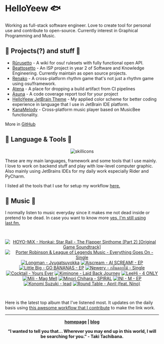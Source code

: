 # HelloYeew 🐟

Working as full-stack software engineer. Love to create tool for personal use and contribute to open-source. Currently interest in Graphical Programming and Music.

<!-- <p align=center>
    <img src=https://helloyeew.dev/home.webp style="border-radius: 8px" alt="HelloYeew" />
</p> -->


## 📄 Projects(?) and stuff 📄

- [Rūrusetto](https://rulesets.info/) - A wiki for osu! rulesets with fully functional open API.
- [Beattosetto](https://beatsets.info/) - An ISP project in year 2 of Software and Knowledge Engineering. Currently maintain as open source projects.
- [Renako](https://github.com/HelloYeew/renako) - A cross-platform rhythm game that's not just a rhythm game using osu!framework.
- [Atena](https://github.com/HelloYeew/atena) - A place for dropping a build artifact from CI pipelines
- [Asuna](https://github.com/HelloYeew/asuna) - A code coverage report tool for your project
- [HelloYeew JetBrain Theme](https://plugins.jetbrains.com/plugin/22883-helloyeew-theme) - My applied color scheme for better coding experience in language that I use in JetBrain IDE platform.
- [KanaMelody](https://github.com/HelloYeew/kana-melody) - Cross-platform music player based on MusicBee functionality.

More in [GitHub](https://github.com/HelloYeew?tab=repositories)

## 📇 Language & Tools 📇

<p align=center>
<img src=https://skillicons.dev/icons?i=cs,dotnet,python,django,java,js,ts,html,css,tailwind,prisma,nestjs,express,astro,svelte,php,docker,rider,pycharm,webstorm,idea,vscode,figma alt="skillicons" />
</p>

These are my main languages, framework and some tools that I use mainly. I love to work on backend stuff and play with low-level computer graphic. Also mainly using JetBrains IDEs for my daily work especially Rider and PyCharm.

I listed all the tools that I use for setup my workflow <a href="https://github.com/HelloYeew/workflow-setup">here.</a>

## 🎵 Music 🎵

I normally listen to music everyday since it makes me not dead inside or pretend to be dead. In case you want to know more <a href="https://www.last.fm/user/HelloYeew">yes, I'm still using last.fm.
  
<br>

<!-- lastfm -->
<p align="center"><a href="https://www.last.fm/music/HOYO-MiX/Honkai:+Star+Rail+-+The+Flapper+Sinthome+(Part+2)+%5BOriginal+Game+Soundtrack%5D"><img src="https://lastfm.freetls.fastly.net/i/u/64s/0b1aa7b839ba94345f65e55bc6d3ed61.jpg" title="HOYO-MiX - Honkai: Star Rail - The Flapper Sinthome (Part 2) [Original Game Soundtrack]"></a> <a href="https://www.last.fm/music/Porter+Robinson+&+League+of+Legends+Music/Everything+Goes+On+-+Single"><img src="https://lastfm.freetls.fastly.net/i/u/64s/1ef499846debcb06403cffeaec9a592e.jpg" title="Porter Robinson & League of Legends Music - Everything Goes On - Single"></a> <a href="https://www.last.fm/music/Longman/Jyugatsuyokka"><img src="https://lastfm.freetls.fastly.net/i/u/64s/077103aafd837bdab029ebcb4a31c1ef.jpg" title="Longman - Jyugatsuyokka"></a> <a href="https://www.last.fm/music/Aiscream/AI+SCREAM!+-+EP"><img src="https://lastfm.freetls.fastly.net/i/u/64s/8742e0ca76d69a211c270c5c233f542e.jpg" title="Aiscream - AI SCREAM! - EP"></a> <a href="https://www.last.fm/music/Little+Big/GO+BANANAS+-+EP"><img src="https://lastfm.freetls.fastly.net/i/u/64s/5feacafb5a4524553a7114ddbca4a25e.jpg" title="Little Big - GO BANANAS - EP"></a> <a href="https://www.last.fm/music/Newery/%E0%B8%81%E0%B8%A5%E0%B8%B4%E0%B9%88%E0%B8%99%E0%B8%94%E0%B8%AD%E0%B8%81%E0%B9%84%E0%B8%A1%E0%B9%89+-+Single"><img src="https://lastfm.freetls.fastly.net/i/u/64s/ca3af63954cd6b8890cf618e5c8ec44f.jpg" title="Newery - กลิ่นดอกไม้ - Single"></a> <a href="https://www.last.fm/music/Cocktail/Yours+Ever"><img src="https://lastfm.freetls.fastly.net/i/u/64s/089f556715f162a8662839d420c2db9b.jpg" title="Cocktail - Yours Ever"></a> <a href="https://www.last.fm/music/Kiminone/Laid+Back+Journey"><img src="https://lastfm.freetls.fastly.net/i/u/64s/e585861fd4fc27cfef1ce2d65ff40f41.jpg" title="Kiminone - Laid Back Journey"></a> <a href="https://www.last.fm/music/LeeHi/4+ONLY"><img src="https://lastfm.freetls.fastly.net/i/u/64s/655875346b507ca00c33e2a72ca788e7.png" title="LeeHi - 4 ONLY"></a> <a href="https://www.last.fm/music/Mili/Mag+Mell"><img src="https://lastfm.freetls.fastly.net/i/u/64s/9453f16ea0df4065c0c36613720ac915.png" title="Mili - Mag Mell"></a> <a href="https://www.last.fm/music/Minori+Chihara/SPIRAL"><img src="https://lastfm.freetls.fastly.net/i/u/64s/4cb4859f3e01fd4abd55ba8c5cd97310.jpg" title="Minori Chihara - SPIRAL"></a> <a href="https://www.last.fm/music/INI/M+-+EP"><img src="https://lastfm.freetls.fastly.net/i/u/64s/0db246d4f8a2052d2c204b6010b32bd3.jpg" title="INI - M - EP"></a> <a href="https://www.last.fm/music/Konomi+Suzuki/lead"><img src="https://lastfm.freetls.fastly.net/i/u/64s/ae1c65e80de909bdff952329aef1d861.jpg" title="Konomi Suzuki - lead"></a> <a href="https://www.last.fm/music/Round+Table/April+(feat.+Nino)"><img src="https://lastfm.freetls.fastly.net/i/u/64s/459465fab425954d4bca236797460052.jpg" title="Round Table - April (feat. Nino)"></a> </p>

<br>

Here is the latest top album that I've listened most. It updates on the daily basis using <a href="https://github.com/melipass/lastfm-to-markdown/">this awesome workflow that I contribute</a> to make the link work.

---

<p align="center"><b><a href="https://helloyeew.dev">homepage</a> | <b><a href="https://helloyeew.dev/blog">blog</a></p>

<p align="center">“I wanted to tell you that… Wherever you may end up in this world, I will be searching for you.” - Taki Tachibana.</p>

